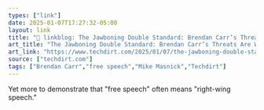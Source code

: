 ```yaml
---
types: ["link"]
date: 2025-01-07T17:27:32-05:00
layout: link
title: "🔗 linkblog: The Jawboning Double Standard: Brendan Carr’s Threats Are Way Worse Than What Biden Was Accused Of'"
art_title: "The Jawboning Double Standard: Brendan Carr’s Threats Are Way Worse Than What Biden Was Accused Of"
art_link: "https://www.techdirt.com/2025/01/07/the-jawboning-double-standard-brendan-carrs-threats-are-way-worse-than-what-biden-was-accused-of/"
source: ["techdirt.com"]
tags: ["Brendan Carr","free speech","Mike Masnick","Techdirt"]
---
```

Yet more to demonstrate that "free speech" often means "right-wing speech."
